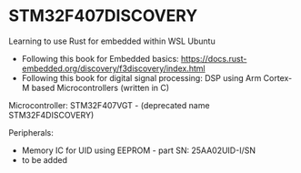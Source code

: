 # STM32F407DISCOVERY

Learning to use Rust for embedded within WSL Ubuntu

- Following this book for Embedded basics: <https://docs.rust-embedded.org/discovery/f3discovery/index.html>
- Following this book for digital signal processing: DSP using Arm Cortex-M based Microcontrollers (written in C)

Microcontroller: STM32F407VGT - (deprecated name STM32F4DISCOVERY)

Peripherals:

- Memory IC for UID using EEPROM - part SN: 25AA02UID-I/SN
- to be added
